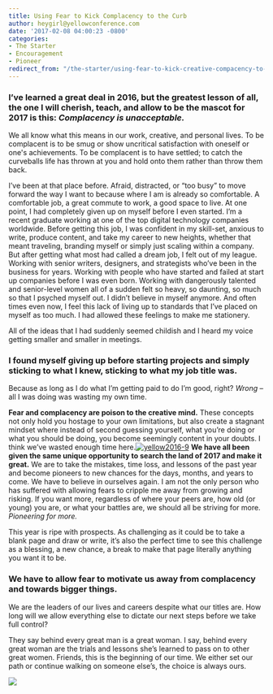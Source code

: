 ```yaml
---
title: Using Fear to Kick Complacency to the Curb
author: heygirl@yellowconference.com
date: '2017-02-08 04:00:23 -0800'
categories:
- The Starter
- Encouragement
- Pioneer
redirect_from: "/the-starter/using-fear-to-kick-creative-compacency-to-the-ground/"
---
```


### **I’ve learned a great deal in 2016, but the greatest lesson of all, the one I will cherish, teach, and allow to be the mascot for 2017 is this: _Complacency is unacceptable._**

We all know what this means in our work, creative, and personal lives. To be complacent is to be smug or show uncritical satisfaction with oneself or one's achievements. To be complacent is to have settled; to catch the curveballs life has thrown at you and hold onto them rather than throw them back.

I’ve been at that place before. Afraid, distracted, or “too busy” to move forward the way I want to because where I am is already so comfortable. A comfortable job, a great commute to work, a good space to live. At one point, I had completely given up on myself before I even started. I’m a recent graduate working at one of the top digital technology companies worldwide. Before getting this job, I was confident in my skill-set, anxious to write, produce content, and take my career to new heights, whether that meant traveling, branding myself or simply just scaling within a company. But after getting what most had called a dream job, I felt out of my league.  Working with senior writers, designers, and strategists who’ve been in the business for years. Working with people who have started and failed at start up companies before I was even born. Working with dangerously talented and senior-level women all of a sudden felt so heavy, so daunting, so much so that I psyched myself out. I didn’t believe in myself anymore. And often times even now, I feel this lack of living up to standards that I’ve placed on myself as too much. I had allowed these feelings to make me stationery.

All of the ideas that I had suddenly seemed childish and I heard my voice getting smaller and smaller in meetings.

### **I found myself giving up before starting projects and simply sticking to what I knew, sticking to what my job title was.**

Because as long as I do what I’m getting paid to do I’m good, right? _Wrong_ – all I was doing was wasting my own time.

**Fear and complacency are poison to the creative mind.** These concepts not only hold you hostage to your own limitations, but also create a stagnant mindset where instead of second guessing yourself, what you’re doing or what you should be doing, you become seemingly content in your doubts. I think we’ve wasted enough time here.[![yellow2016-9](https://s3.amazonaws.com/yellow-files/blog/2017/02/Yellow2016-9.jpg)](https://s3.amazonaws.com/yellow-files/blog/2017/02/Yellow2016-9.jpg) **We have all been given the same unique opportunity to search the land of 2017 and make it great.** We are to take the mistakes, time loss, and lessons of the past year and become pioneers to new chances for the days, months, and years to come. We have to believe in ourselves again. I am not the only person who has suffered with allowing fears to cripple me away from growing and risking. If you want more, regardless of where your peers are, how old (or young) you are, or what your battles are, we should all be striving for more. _Pioneering for more._

This year is ripe with prospects. As challenging as it could be to take a blank page and draw or write, it’s also the perfect time to see this challenge as a blessing, a new chance, a break to make that page literally anything you want it to be.

### **We have to allow fear to motivate us away from complacency and towards bigger things.**

We are the leaders of our lives and careers despite what our titles are. How long will we allow everything else to dictate our next steps before we take full control?

They say behind every great man is a great woman. I say, behind every great woman are the trials and lessons she’s learned to pass on to other great women. Friends, this is the beginning of our time. We either set our path or continue walking on someone else’s, the choice is always ours.

[![](https://s3.amazonaws.com/yellow-files/blog/2017/02/KIANASTLOUIS.jpg)](https://kstlouis.wordpress.com/)
